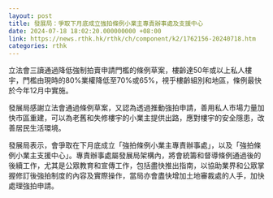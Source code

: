```yaml
---
layout: post
title: 發展局：爭取下月底成立強拍條例小業主專責辦事處及支援中心
date: 2024-07-18 18:02:20.000000000 +08:00
link: https://news.rthk.hk/rthk/ch/component/k2/1762156-20240718.htm
categories: rthk
---
```


立法會三讀通過降低強制拍賣申請門檻的條例草案，樓齡達50年或以上私人樓宇，門檻由現時的80%業權降低至70%或65%，視乎樓齡組別和地區，條例最快於今年12月中實施。

發展局感謝立法會通過條例草案，又認為透過推動強拍申請，善用私人市場力量加快市區重建，可以為老舊和失修樓宇的小業主提供出路，應對樓宇的安全隱患，改善居民生活環境。

發展局表示，會爭取在下月底成立「強拍條例小業主專責辦事處」，以及「強拍條例小業主支援中心」。專責辦事處屬發展局架構內，將會統籌和督導條例通過後的後續工作，尤其是公眾教育和宣傳工作，包括盡快推出指南，以協助業界和公眾掌握修訂後強拍制度的內容及實際操作，當局亦會盡快增加土地審裁處的人手，加快處理強拍申請。
